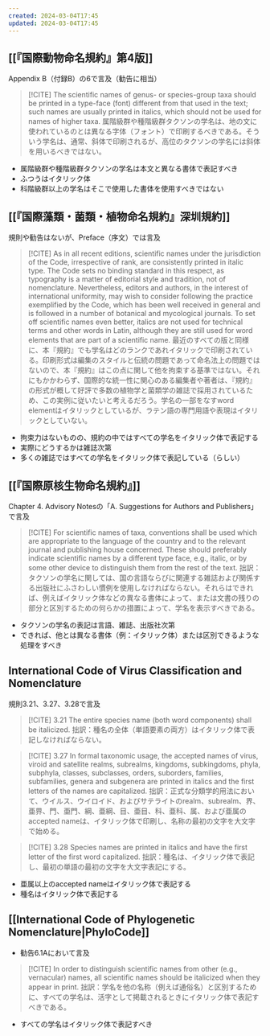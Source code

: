 ```yaml
---
created: 2024-03-04T17:45
updated: 2024-03-04T17:45
---
```

## [[『国際動物命名規約』第4版]]

Appendix B（付録B）の6で言及（勧告に相当）

> [!CITE]
> The scientific names of genus- or species-group taxa should be printed in a type-face (font) different from that used in the text; such names are usually printed in italics, which should not be used for names of higher taxa.
> 属階級群や種階級群タクソンの学名は、地の文に使われているのとは異なる字体（フォント）で印刷するべきである。そういう学名は、通常、斜体で印刷されるが、高位のタクソンの学名には斜体を用いるべきではない。

- 属階級群や種階級群タクソンの学名は本文と異なる書体で表記すべき
- ふつうはイタリック体
- 科階級群以上の学名はそこで使用した書体を使用すべきではない

## [[『国際藻類・菌類・植物命名規約』深圳規約]]

規則や勧告はないが、Preface（序文）では言及

> [!CITE] 
> As in all recent editions, scientific names under the jurisdiction of the Code, irrespective of rank, are consistently printed in italic type. The Code sets no binding standard in this respect, as typography is a matter of editorial style and tradition, not of nomenclature. Nevertheless, editors and authors, in the interest of international uniformity, may wish to consider following the practice exemplified by the Code, which has been well received in general and is followed in a number of botanical and mycological journals. To set off scientific names even better, italics are not used for technical terms and other words in Latin, although they are still used for word elements that are part of a scientific name.
> 最近のすべての版と同様に、本『規約』でも学名はどのランクであれイタリックで印刷されている。印刷形式は編集のスタイルと伝統の問題であって命名法上の問題ではないので、本『規約』はこの点に関して他を拘束する基準ではない。それにもかかわらず、国際的な統一性に関心のある編集者や著者は、『規約』の形式が概して好評で多数の植物学と菌類学の雑誌で採用されているため、この実例に従いたいと考えるだろう。学名の一部をなすword elementはイタリックとしているが、ラテン語の専門用語や表現はイタリックとしていない。

- 拘束力はないものの、規約の中ではすべての学名をイタリック体で表記する
- 実際にどうするかは雑誌次第
- 多くの雑誌ではすべての学名をイタリック体で表記している（らしい）

## [[『国際原核生物命名規約』]]

Chapter 4. Advisory Notesの「A. Suggestions for Authors and Publishers」で言及

> [!CITE]
> For scientific names of taxa, conventions shall be used which are appropriate to the language of the country and to the relevant journal and publishing house concerned. These should preferably indicate scientific names by a different type face, e.g., italic, or by some other device to distinguish them from the rest of the text.
> 拙訳：タクソンの学名に関しては、国の言語ならびに関連する雑誌および関係する出版社にふさわしい慣例を使用しなければならない。それらはできれば、例えばイタリック体などの異なる書体によって、または文書の残りの部分と区別するための何らかの措置によって、学名を表示すべきである。

- タクソンの学名の表記は言語、雑誌、出版社次第
- できれば、他とは異なる書体（例：イタリック体）または区別できるような処理をすべき

## International Code of Virus Classification and Nomenclature

規則3.21、3.27、3.28で言及

> [!CITE] 3.21
> The entire species name (both word components) shall be italicized.
> 拙訳：種名の全体（単語要素の両方）はイタリック体で表記しなければならない。
    
> [!CITE] 3.27
> In formal taxonomic usage, the accepted names of virus, viroid and satellite realms, subrealms, kingdoms, subkingdoms, phyla, subphyla, classes, subclasses, orders, suborders, families, subfamilies, genera and subgenera are printed in italics and the first letters of the names are capitalized.
  >拙訳：正式な分類学的用法において、ウイルス、ウイロイド、およびサテライトのrealm、subrealm、界、亜界、門、亜門、綱、亜綱、目、亜目、科、亜科、属、および亜属のaccepted nameは、イタリック体で印刷し、名称の最初の文字を大文字で始める。

> [!CITE] 3.28
> Species names are printed in italics and have the first letter of the first word capitalized.
> 拙訳：種名は、イタリック体で表記し、最初の単語の最初の文字を大文字表記にする。

- 亜属以上のaccepted nameはイタリック体で表記する
- 種名はイタリック体で表記する

## [[International Code of Phylogenetic Nomenclature|PhyloCode]]

- 勧告6.1Aにおいて言及

> [!CITE]
> In order to distinguish scientific names from other (e.g., vernacular) names, all scientific names should be italicized when they appear in print.
> 拙訳：学名を他の名称（例えば通俗名）と区別するために、すべての学名は、活字として掲載されるときにイタリック体で表記すべきである。

- すべての学名はイタリック体で表記すべき
